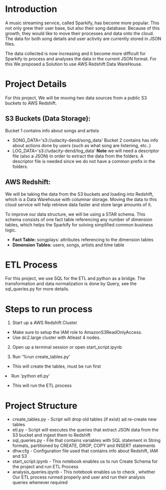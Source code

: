 <h1>Introduction</h1>
<p>A music streaming service, called Sparkify, has become more popular. This not only grew their user base, but also their song database. Because of this growth, they would like to move their processes and data onto the cloud. The data for both song details and user activity are currently stored in JSON files.</p>
<p>The data collected is now increasing and it become more difficult for Sparkify to process and analyses the data in the current JSON format. For this We proposed a Solution to use AWS Redshift Data WareHouse.</p>
<h1>Project Details</h1>
<p>For this project, We will be moving two data sources from a public S3 buckets to AWS Redshift.</p>
<h2>S3 Buckets (Data Storage):</h2>
<p>Bucket 1 contains info about songs and artists</p>
<ul>
<li>SONG_DATA='s3://udacity-dend/song_data'
Bucket 2 contains has info about actions done by users (such as what song are listening, etc..)</li>
<li>LOG_DATA='s3://udacity-dend/log_data'
<strong>Note</strong> we will need a descriptor file (also a JSON) in order to extract the data from the folders. A descriptor file is needed since we do not have a common prefix in the folders.</li>
</ul>
<h2>AWS Redshift:</h2>
<p>We will be taking the data from the S3 buckets and loading into Redshift, which is a Data Warehouse with columnar storage. Moving the data to this cloud service will help retrieve data faster and store large amounts of it.</p>
<p>To improve our data structure, we will be using a STAR schema. This schema consists of one fact table referencing any number of dimension tables, which helps the Sparkify for solving simplified common business logic.</p>
<ul>
<li><strong>Fact Table:</strong> songplays: attributes referencing to the dimension tables</li>
<li><strong>Dimension Tables:</strong> users, songs, artists and time table</li>
</ul>
<h1>ETL Process</h1>
<p>For this project, we use SQL for the ETL and python as a bridge. The transformation and data normalization is done by Query, see the sql_queries.py for more details.</p>
<h1>Steps to run process</h1>
<ol>
<li>Start up a AWS Redshift Cluster</li>
</ol>
<ul>
<li>Make sure to setup the IAM role to AmazonS3ReadOnlyAccess.</li>
<li>Use dc2.large cluster with Atleast 4 nodes. </li>
</ul>
<ol start="2">
<li>
<p>Open up a terminal session or open start_script.ipynb</p>
</li>
<li>
<p>Run '%run create_tables.py'</p>
</li>
</ol>
<ul>
<li>This will create the tables, must be run first</li>
</ul>
<li>Run 'python etl.py'</li>
</ol>
<ul>
<li>This will run the ETL process</li>
</ul>
<h1>Project Structure</h1>
<ul>
<li>create_tables.py - Script will drop old tables (if exist) ad re-create new tables</li>
<li>etl.py - Script will executes the queries that extract JSON data from the S3 bucket and ingest them to Redshift</li>
<li>sql_queries.py - File that contains variables with SQL statement in String formats, partitioned by CREATE, DROP, COPY and INSERT statements</li>
<li>dhw.cfg - Configuration file used that contains info about Redshift, IAM and S3</li>
<li>start_script.ipynb - This notebook enables us to run Create Schema for the project and run ETL Process </li>
<li>analysis_queries.ipynb - This notebook enables us to check , whether Our ETL process runned properly and user and run their analysis queries whenever required</li>
</ul>
</article>